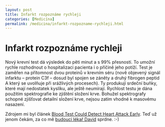 ```yaml
---
layout: post
title: Infarkt rozpoznáme rychleji
categories: [Medicína]
permalink: /medicina/infarkt-rozpozname-rychleji.html
---
```

# Infarkt rozpoznáme rychleji

Nový krevní test dá výsledek do pěti minut a s 99% přesností. To umožní rychle rozhodnout o hospitalizaci pacienta i o příčině jeho potíží. Test je zaměřen na přítomnost dvou proteinů v krevním séru (nově objevený signál infarktu – protein C3f – dosud byl spojen se záněty a druhý fibrogen peptid A který se uvolňuje při srážlivých procesech). Ty produkují srdeční buňky, které mají nedostatek kyslíku, ale ještě neumírají. Rychlost testu je dána použitím spektrografie ke zjištění složení krve. Bohužel spektrografy schopné zjišťovat detailní složení krve, nejsou zatím vhodné k masovému nasazení.

Zdrojem mi byl článek [Blood Test Could Detect Heart Attack Early](http://www.sciencedaily.com/releases/2003/06/030613074712.htm). Teď už jenom čekám, za co mě [budoucí lékař David](http://denicek.net/) sprdne. :-)

